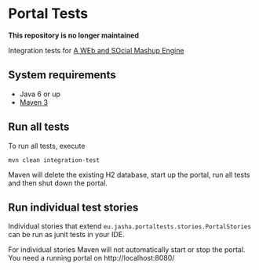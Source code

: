 # Portal Tests

**This repository is no longer maintained**

Integration tests for [A WEb and SOcial Mashup Engine](https://rave.apache.org/)

## System requirements
  * Java 6 or up
  * [Maven 3](http://maven.apache.org)

## Run all tests
To run all tests, execute

    mvn clean integration-test

Maven will delete the existing H2 database, start up the portal, run all tests and then shut down the portal.

## Run individual test stories

Individual stories that extend `eu.jasha.portaltests.stories.PortalStories` can be run as junit tests in your IDE.

For individual stories Maven will not automatically start or stop the portal. You need a running portal on http://localhost:8080/
